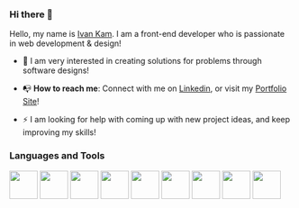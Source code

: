 ### Hi there 👋

Hello, my name is <a href="https://www.linkedin.com/in/ivan-kam00/" target="_blank">Ivan Kam</a>. I am a front-end developer who is passionate in web development & design! 

<ul>
  <li>
    <p>&#127750 I am very interested in creating solutions for problems through software designs!
  </li>
  <li>
    <p>&#128237 <b>How to reach me</b>: Connect with me on <a href="https://www.linkedin.com/in/ivan-kam00/">Linkedin</a>, or visit my <a href="https://ivodesign.link/">Portfolio Site</a>!
  </li>
  <li>
    <p>⚡ I am looking for help with coming up with new project ideas, and keep improving my skills!</p>
  </li>
</ul>

<h3>Languages and Tools</h3>
<div display="flex">
  <img src="https://cdn-icons-png.flaticon.com/512/5968/5968267.png" width="50px" height="50px">
  <img src="https://cdn-icons-png.flaticon.com/512/5968/5968242.png" width="50px" height="50px">
  <img src="https://cdn-icons-png.flaticon.com/512/5968/5968292.png" width="50px" height="50px">
  <img src="https://cdn-icons-png.flaticon.com/512/3334/3334886.png" width="50px" height="50px">
  <img src="https://cdn-icons-png.flaticon.com/512/174/174881.png" width="50px" height="50px">
  <img src="https://cdn-icons-png.flaticon.com/512/5968/5968332.png" width="50px" height="50px">
  <img src="https://cdn-icons-png.flaticon.com/512/5968/5968350.png" width="50px" height="50px">
    <img src="https://cdn-icons-png.flaticon.com/512/5968/5968520.png" width="50px" height="50px">
  <img src="https://cdn-icons-png.flaticon.com/512/5968/5968705.png" width="50px" height="50px">
 </div>



<!--
**ivankam123/ivankam123** is a ✨ _special_ ✨ repository because its `README.md` (this file) appears on your GitHub profile.

Here are some ideas to get you started:

- 🔭 I’m currently working on ...
- 🌱 I’m currently learning ...
- 👯 I’m looking to collaborate on ...
- 🤔 I’m looking for help with ...
- 💬 Ask me about ...
- 📫 How to reach me: ...
- 😄 Pronouns: ...
- ⚡ Fun fact: ...
-->
